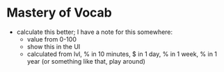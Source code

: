 # Mastery of Vocab

- calculate this better; I have a note for this somewhere:
    - value from 0-100
    - show this in the UI
    - calculated from lvl, % in 10 minutes, $ in 1 day, % in 1 week, % in 1 year (or something like that, play around) 